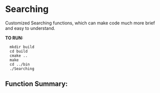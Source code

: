 # Searching
Customized Searching functions, which can make code much more brief and easy to understand.

**TO RUN:**
```
  mkdir build
  cd build
  cmake ..
  make
  cd ../bin
  ./Searching
```

## Function Summary:
